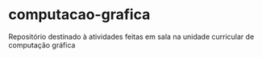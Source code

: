 # computacao-grafica
Repositório destinado à atividades feitas em sala na unidade curricular de computação gráfica
